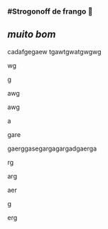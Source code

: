 ### #Strogonoff de frango :chicken:

## *muito bom*



cadafgegaew tgawtgwatgwgwg

wg

g

awg

awg

a

gare

gaerggasegargagargadgaerga

rg

arg

aer

g

erg
